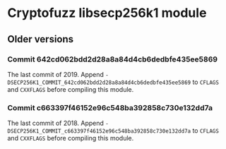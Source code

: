 # Cryptofuzz libsecp256k1 module

## Older versions

### Commit 642cd062bdd2d28a8a84d4cb6dedbfe435ee5869

The last commit of 2019. Append `-DSECP256K1_COMMIT_642cd062bdd2d28a8a84d4cb6dedbfe435ee5869` to `CFLAGS` and `CXXFLAGS` before compiling this module.

### Commit c663397f46152e96c548ba392858c730e132dd7a

The last commit of 2018. Append `-DSECP256K1_COMMIT_c663397f46152e96c548ba392858c730e132dd7a` to `CFLAGS` and `CXXFLAGS` before compiling this module.
